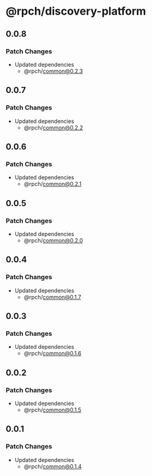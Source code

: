 # @rpch/discovery-platform

## 0.0.8

### Patch Changes

- Updated dependencies
  - @rpch/common@0.2.3

## 0.0.7

### Patch Changes

- Updated dependencies
  - @rpch/common@0.2.2

## 0.0.6

### Patch Changes

- Updated dependencies
  - @rpch/common@0.2.1

## 0.0.5

### Patch Changes

- Updated dependencies
  - @rpch/common@0.2.0

## 0.0.4

### Patch Changes

- Updated dependencies
  - @rpch/common@0.1.7

## 0.0.3

### Patch Changes

- Updated dependencies
  - @rpch/common@0.1.6

## 0.0.2

### Patch Changes

- Updated dependencies
  - @rpch/common@0.1.5

## 0.0.1

### Patch Changes

- Updated dependencies
  - @rpch/common@0.1.4
